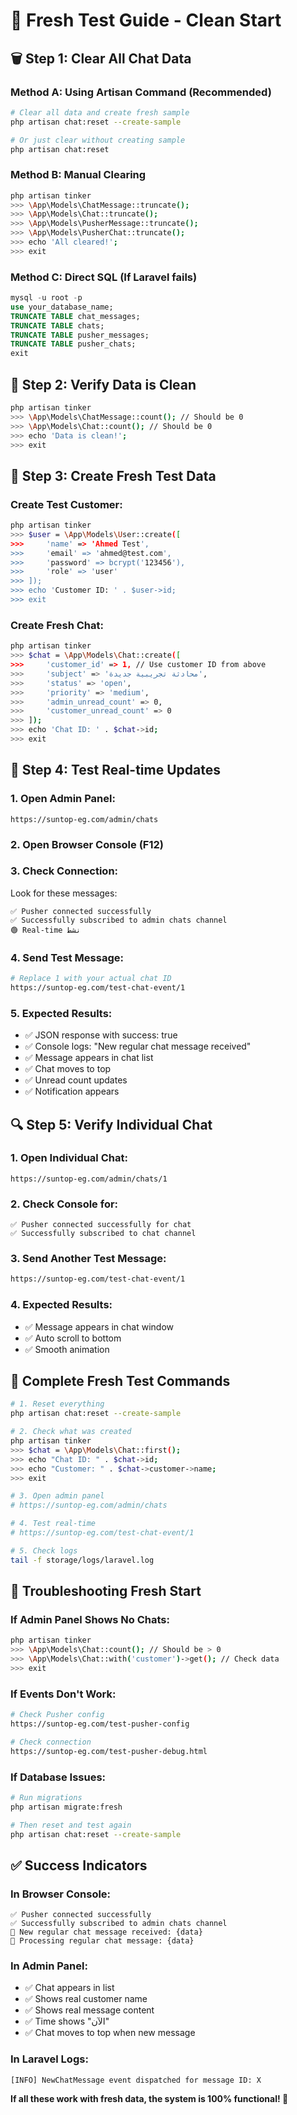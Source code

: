 # 🚀 Fresh Test Guide - Clean Start

## 🗑️ Step 1: Clear All Chat Data

### Method A: Using Artisan Command (Recommended)
```bash
# Clear all data and create fresh sample
php artisan chat:reset --create-sample

# Or just clear without creating sample
php artisan chat:reset
```

### Method B: Manual Clearing
```bash
php artisan tinker
>>> \App\Models\ChatMessage::truncate();
>>> \App\Models\Chat::truncate();
>>> \App\Models\PusherMessage::truncate();
>>> \App\Models\PusherChat::truncate();
>>> echo 'All cleared!';
>>> exit
```

### Method C: Direct SQL (If Laravel fails)
```sql
mysql -u root -p
use your_database_name;
TRUNCATE TABLE chat_messages;
TRUNCATE TABLE chats;
TRUNCATE TABLE pusher_messages;
TRUNCATE TABLE pusher_chats;
exit
```

## 📱 Step 2: Verify Data is Clean

```bash
php artisan tinker
>>> \App\Models\ChatMessage::count(); // Should be 0
>>> \App\Models\Chat::count(); // Should be 0
>>> echo 'Data is clean!';
>>> exit
```

## 🎯 Step 3: Create Fresh Test Data

### Create Test Customer:
```bash
php artisan tinker
>>> $user = \App\Models\User::create([
>>>     'name' => 'Ahmed Test',
>>>     'email' => 'ahmed@test.com', 
>>>     'password' => bcrypt('123456'),
>>>     'role' => 'user'
>>> ]);
>>> echo 'Customer ID: ' . $user->id;
>>> exit
```

### Create Fresh Chat:
```bash
php artisan tinker
>>> $chat = \App\Models\Chat::create([
>>>     'customer_id' => 1, // Use customer ID from above
>>>     'subject' => 'محادثة تجريبية جديدة',
>>>     'status' => 'open',
>>>     'priority' => 'medium',
>>>     'admin_unread_count' => 0,
>>>     'customer_unread_count' => 0
>>> ]);
>>> echo 'Chat ID: ' . $chat->id;
>>> exit
```

## 🧪 Step 4: Test Real-time Updates

### 1. Open Admin Panel:
```
https://suntop-eg.com/admin/chats
```

### 2. Open Browser Console (F12)

### 3. Check Connection:
Look for these messages:
```
✅ Pusher connected successfully
✅ Successfully subscribed to admin chats channel
🟢 Real-time نشط
```

### 4. Send Test Message:
```bash
# Replace 1 with your actual chat ID
https://suntop-eg.com/test-chat-event/1
```

### 5. Expected Results:
- ✅ JSON response with success: true
- ✅ Console logs: "New regular chat message received"
- ✅ Message appears in chat list
- ✅ Chat moves to top
- ✅ Unread count updates
- ✅ Notification appears

## 🔍 Step 5: Verify Individual Chat

### 1. Open Individual Chat:
```
https://suntop-eg.com/admin/chats/1
```

### 2. Check Console for:
```
✅ Pusher connected successfully for chat
✅ Successfully subscribed to chat channel
```

### 3. Send Another Test Message:
```bash
https://suntop-eg.com/test-chat-event/1
```

### 4. Expected Results:
- ✅ Message appears in chat window
- ✅ Auto scroll to bottom
- ✅ Smooth animation

## 🎯 Complete Fresh Test Commands

```bash
# 1. Reset everything
php artisan chat:reset --create-sample

# 2. Check what was created
php artisan tinker
>>> $chat = \App\Models\Chat::first();
>>> echo "Chat ID: " . $chat->id;
>>> echo "Customer: " . $chat->customer->name;
>>> exit

# 3. Open admin panel
# https://suntop-eg.com/admin/chats

# 4. Test real-time
# https://suntop-eg.com/test-chat-event/1

# 5. Check logs
tail -f storage/logs/laravel.log
```

## 🚨 Troubleshooting Fresh Start

### If Admin Panel Shows No Chats:
```bash
php artisan tinker
>>> \App\Models\Chat::count(); // Should be > 0
>>> \App\Models\Chat::with('customer')->get(); // Check data
>>> exit
```

### If Events Don't Work:
```bash
# Check Pusher config
https://suntop-eg.com/test-pusher-config

# Check connection
https://suntop-eg.com/test-pusher-debug.html
```

### If Database Issues:
```bash
# Run migrations
php artisan migrate:fresh

# Then reset and test again
php artisan chat:reset --create-sample
```

## ✅ Success Indicators

### In Browser Console:
```
✅ Pusher connected successfully
✅ Successfully subscribed to admin chats channel
🔔 New regular chat message received: {data}
📨 Processing regular chat message: {data}
```

### In Admin Panel:
- ✅ Chat appears in list
- ✅ Shows real customer name
- ✅ Shows real message content
- ✅ Time shows "الآن"
- ✅ Chat moves to top when new message

### In Laravel Logs:
```
[INFO] NewChatMessage event dispatched for message ID: X
```

**If all these work with fresh data, the system is 100% functional! 🎉**
